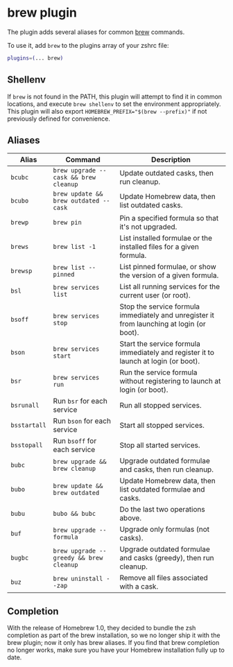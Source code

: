 # brew plugin

The plugin adds several aliases for common [brew](https://brew.sh) commands.

To use it, add `brew` to the plugins array of your zshrc file:

```zsh
plugins=(... brew)
```

## Shellenv

If `brew` is not found in the PATH, this plugin will attempt to find it in common
locations, and execute `brew shellenv` to set the environment appropriately.
This plugin will also export `HOMEBREW_PREFIX="$(brew --prefix)"` if not previously
defined for convenience.

## Aliases

| Alias        | Command                                  | Description                                                                               |
| ------------ | ---------------------------------------- | ----------------------------------------------------------------------------------------- |
| `bcubc`      | `brew upgrade --cask && brew cleanup`    | Update outdated casks, then run cleanup.                                                  |
| `bcubo`      | `brew update && brew outdated --cask`    | Update Homebrew data, then list outdated casks.                                           |
| `brewp`      | `brew pin`                               | Pin a specified formula so that it's not upgraded.                                        |
| `brews`      | `brew list -1`                           | List installed formulae or the installed files for a given formula.                       |
| `brewsp`     | `brew list --pinned`                     | List pinned formulae, or show the version of a given formula.                             |
| `bsl`        | `brew services list`                     | List all running services for the current user (or root).                                 |
| `bsoff`      | `brew services stop`                     | Stop the service formula immediately and unregister it from launching at login (or boot). |
| `bson`       | `brew services start`                    | Start the service formula immediately and register it to launch at login (or boot).       |
| `bsr`        | `brew services run`                      | Run the service formula without registering to launch at login (or boot).                 |
| `bsrunall`   | Run `bsr` for each service               | Run all stopped services.                                                                 |       
| `bsstartall` | Run `bson` for each service              | Start all stopped services.                                                               |
| `bsstopall`  | Run `bsoff` for each service             | Stop all started services.                                                                |
| `bubc`       | `brew upgrade && brew cleanup`           | Upgrade outdated formulae and casks, then run cleanup.                                    |
| `bubo`       | `brew update && brew outdated`           | Update Homebrew data, then list outdated formulae and casks.                              |
| `bubu`       | `bubo && bubc`                           | Do the last two operations above.                                                         |
| `buf`        | `brew upgrade --formula`                 | Upgrade only formulas (not casks).                                                        |
| `bugbc`      | `brew upgrade --greedy && brew cleanup`  | Upgrade outdated formulae and casks (greedy), then run cleanup.                           |
| `buz`        | `brew uninstall --zap`                   | Remove all files associated with a cask.                                                  |

## Completion

With the release of Homebrew 1.0, they decided to bundle the zsh completion as part of the
brew installation, so we no longer ship it with the brew plugin; now it only has brew
aliases. If you find that brew completion no longer works, make sure you have your Homebrew
installation fully up to date.

